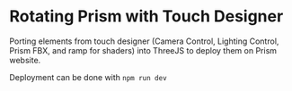 # Rotating Prism with Touch Designer

Porting elements from touch designer (Camera Control, Lighting Control, Prism FBX, and ramp for shaders) into ThreeJS to deploy them on Prism website.


Deployment can be done with `npm run dev`
